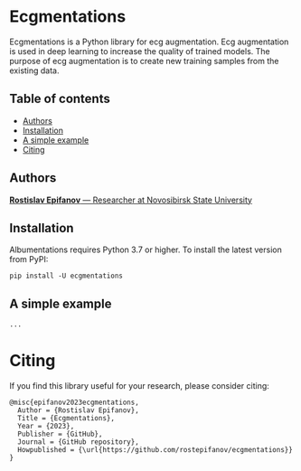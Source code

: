 # Ecgmentations

Ecgmentations is a Python library for ecg augmentation. Ecg augmentation is used in deep learning to increase the quality of trained models. The purpose of ecg augmentation is to create new training samples from the existing data.

## Table of contents
- [Authors](#authors)
- [Installation](#installation)
- [A simple example](#a-simple-example)
- [Citing](#citing)

## Authors
[**Rostislav Epifanov** — Researcher at Novosibirsk State University]()

## Installation
Albumentations requires Python 3.7 or higher. To install the latest version from PyPI:

```
pip install -U ecgmentations
```

## A simple example
```python
...
```

# Citing

If you find this library useful for your research, please consider citing:

```
@misc{epifanov2023ecgmentations,
  Author = {Rostislav Epifanov},
  Title = {Ecgmentations},
  Year = {2023},
  Publisher = {GitHub},
  Journal = {GitHub repository},
  Howpublished = {\url{https://github.com/rostepifanov/ecgmentations}}
}
```